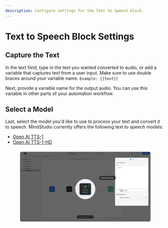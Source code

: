 ```yaml
---
description: Configure settings for the Text to Speech block.
---
```


# Text to Speech Block Settings

## Capture the Text

In the text field, type in the text you wanted converted to audio, or add a variable that captures text from a user input. Make sure to use double braces around your variable name. `Example: {{text}}`

Next, provide a variable name for the output audio. You can use this variable in other parts of your automation workflow.&#x20;

## Select a Model

Last, select the model you'd like to use to process your text and convert it to speech. MindStudio currently offers the following text to speech models:&#x20;

* [Open AI TTS-1](https://platform.openai.com/docs/guides/text-to-speech)
* [Open AI TTS-1-HD](https://platform.openai.com/docs/guides/text-to-speech)

<div data-full-width="true">

<figure><img src="../../.gitbook/assets/Text to Speech 2.png" alt=""><figcaption></figcaption></figure>

</div>
